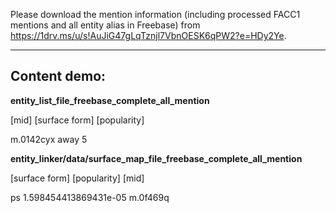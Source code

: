 Please download the mention information (including processed FACC1 mentions and all entity alias in Freebase) from https://1drv.ms/u/s!AuJiG47gLqTznjl7VbnOESK6qPW2?e=HDy2Ye.

---
## Content demo:

**entity_list_file_freebase_complete_all_mention**

[mid] [surface form] [popularity]

m.0142cyx       away    5


**entity_linker/data/surface_map_file_freebase_complete_all_mention**

[surface form] [popularity] [mid]

ps      1.598454413869431e-05   m.0f469q


<!-- **entity_linker/data/freebase_complete_all_mention** -->

